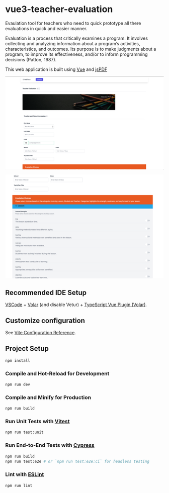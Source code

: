 # vue3-teacher-evaluation

Evaulation tool for teachers who need to quick prototype all there evaluations in quick and easier manner.

Evaluation is a process that critically examines a program. It involves collecting and analyzing information about a program’s activities, characteristics, and outcomes. Its purpose is to make judgments about a program, to improve its effectiveness, and/or to inform programming decisions (Patton, 1987).

This web application is built using [Vue](https://vuejs.org/) and [jsPDF](https://www.npmjs.com/package/jspdf)

![E-val](/public/eval1.png)

![E-val Choices](/public/eval2.png)

## Recommended IDE Setup

[VSCode](https://code.visualstudio.com/) + [Volar](https://marketplace.visualstudio.com/items?itemName=johnsoncodehk.volar) (and disable Vetur) + [TypeScript Vue Plugin (Volar)](https://marketplace.visualstudio.com/items?itemName=johnsoncodehk.vscode-typescript-vue-plugin).

## Customize configuration

See [Vite Configuration Reference](https://vitejs.dev/config/).

## Project Setup

```sh
npm install
```

### Compile and Hot-Reload for Development

```sh
npm run dev
```

### Compile and Minify for Production

```sh
npm run build
```

### Run Unit Tests with [Vitest](https://vitest.dev/)

```sh
npm run test:unit
```

### Run End-to-End Tests with [Cypress](https://www.cypress.io/)

```sh
npm run build
npm run test:e2e # or `npm run test:e2e:ci` for headless testing
```

### Lint with [ESLint](https://eslint.org/)

```sh
npm run lint
```
